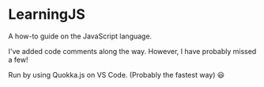# LearningJS
A how-to guide on the JavaScript language.

I've added code comments along the way. However, I have probably missed a few!

Run by using Quokka.js on VS Code. (Probably the fastest way) 😃
